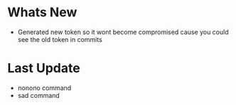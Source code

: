 # Whats New

- Generated new token so it wont become compromised cause you could see the old token in commits

# Last Update

- nonono command
- sad command
